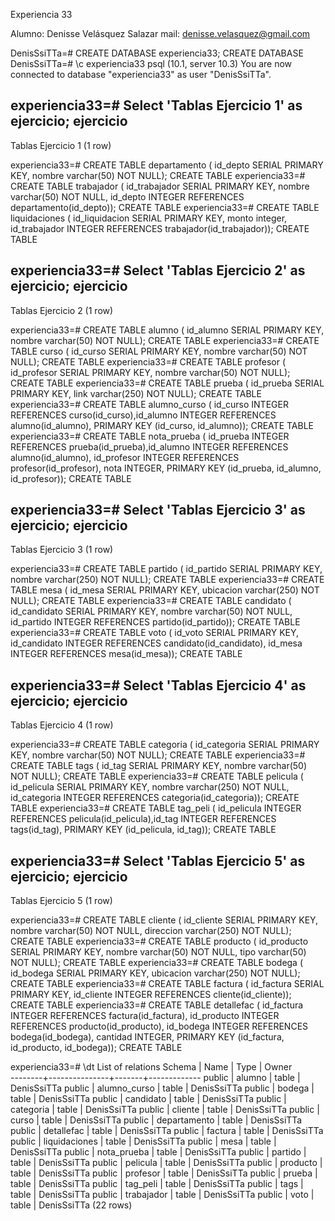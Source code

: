Experiencia 33

Alumno: Denisse Velásquez Salazar
mail: denisse.velasquez@gmail.com


DenisSsiTTa=# CREATE DATABASE experiencia33;
CREATE DATABASE
DenisSsiTTa=# \c experiencia33
psql (10.1, server 10.3)
You are now connected to database "experiencia33" as user "DenisSsiTTa".

experiencia33=# Select 'Tablas Ejercicio 1' as ejercicio;
     ejercicio      
--------------------
 Tablas Ejercicio 1
(1 row)

experiencia33=# CREATE TABLE departamento ( id_depto SERIAL PRIMARY KEY, nombre varchar(50) NOT NULL);
CREATE TABLE
experiencia33=# CREATE TABLE trabajador ( id_trabajador SERIAL PRIMARY KEY, nombre varchar(50) NOT NULL, id_depto INTEGER REFERENCES departamento(id_depto));
CREATE TABLE
experiencia33=# CREATE TABLE liquidaciones ( id_liquidacion SERIAL PRIMARY KEY, monto integer, id_trabajador INTEGER REFERENCES trabajador(id_trabajador));
CREATE TABLE


experiencia33=# Select 'Tablas Ejercicio 2' as ejercicio;
     ejercicio      
--------------------
 Tablas Ejercicio 2
(1 row)

experiencia33=# CREATE TABLE alumno ( id_alumno SERIAL PRIMARY KEY, nombre varchar(50) NOT NULL);
CREATE TABLE
experiencia33=# CREATE TABLE curso ( id_curso SERIAL PRIMARY KEY, nombre varchar(50) NOT NULL);
CREATE TABLE
experiencia33=# CREATE TABLE profesor ( id_profesor SERIAL PRIMARY KEY, nombre varchar(50) NOT NULL);
CREATE TABLE
experiencia33=# CREATE TABLE prueba ( id_prueba SERIAL PRIMARY KEY, link varchar(250) NOT NULL);
CREATE TABLE
experiencia33=# CREATE TABLE alumno_curso ( id_curso INTEGER REFERENCES curso(id_curso),id_alumno INTEGER REFERENCES alumno(id_alumno), PRIMARY KEY (id_curso, id_alumno));
CREATE TABLE
experiencia33=# CREATE TABLE nota_prueba ( id_prueba INTEGER REFERENCES prueba(id_prueba),id_alumno INTEGER REFERENCES alumno(id_alumno), id_profesor INTEGER REFERENCES profesor(id_profesor), nota INTEGER, PRIMARY KEY (id_prueba, id_alumno, id_profesor));
CREATE TABLE


experiencia33=# Select 'Tablas Ejercicio 3' as ejercicio;
     ejercicio      
--------------------
 Tablas Ejercicio 3
(1 row)

experiencia33=# CREATE TABLE partido ( id_partido SERIAL PRIMARY KEY, nombre varchar(250) NOT NULL);
CREATE TABLE
experiencia33=# CREATE TABLE mesa ( id_mesa SERIAL PRIMARY KEY, ubicacion varchar(250) NOT NULL);
CREATE TABLE
experiencia33=# CREATE TABLE candidato ( id_candidato SERIAL PRIMARY KEY, nombre varchar(50) NOT NULL, id_partido INTEGER REFERENCES partido(id_partido));
CREATE TABLE
experiencia33=# CREATE TABLE voto ( id_voto SERIAL PRIMARY KEY, id_candidato INTEGER REFERENCES candidato(id_candidato), id_mesa INTEGER REFERENCES mesa(id_mesa));
CREATE TABLE


experiencia33=# Select 'Tablas Ejercicio 4' as ejercicio;
     ejercicio      
--------------------
 Tablas Ejercicio 4
(1 row)

experiencia33=# CREATE TABLE categoria ( id_categoria SERIAL PRIMARY KEY, nombre varchar(50) NOT NULL);
CREATE TABLE
experiencia33=# CREATE TABLE tags ( id_tag SERIAL PRIMARY KEY, nombre varchar(50) NOT NULL);
CREATE TABLE
experiencia33=# CREATE TABLE pelicula ( id_pelicula SERIAL PRIMARY KEY, nombre varchar(250) NOT NULL, id_categoria INTEGER REFERENCES categoria(id_categoria));
CREATE TABLE
experiencia33=# CREATE TABLE tag_peli ( id_pelicula INTEGER REFERENCES pelicula(id_pelicula),id_tag INTEGER REFERENCES tags(id_tag), PRIMARY KEY (id_pelicula, id_tag));
CREATE TABLE


experiencia33=# Select 'Tablas Ejercicio 5' as ejercicio;
     ejercicio      
--------------------
 Tablas Ejercicio 5
(1 row)

experiencia33=# CREATE TABLE cliente ( id_cliente SERIAL PRIMARY KEY, nombre varchar(50) NOT NULL, direccion varchar(250) NOT NULL);
CREATE TABLE
experiencia33=# CREATE TABLE producto ( id_producto SERIAL PRIMARY KEY, nombre varchar(50) NOT NULL, tipo varchar(50) NOT NULL);
CREATE TABLE
experiencia33=# CREATE TABLE bodega ( id_bodega SERIAL PRIMARY KEY, ubicacion varchar(250) NOT NULL);
CREATE TABLE
experiencia33=# CREATE TABLE factura ( id_factura SERIAL PRIMARY KEY, id_cliente INTEGER REFERENCES cliente(id_cliente));
CREATE TABLE
experiencia33=# CREATE TABLE detallefac ( id_factura INTEGER REFERENCES factura(id_factura), id_producto INTEGER REFERENCES producto(id_producto), id_bodega INTEGER REFERENCES bodega(id_bodega), cantidad INTEGER, PRIMARY KEY (id_factura, id_producto, id_bodega));
CREATE TABLE


experiencia33=# \dt
              List of relations
 Schema |     Name      | Type  |    Owner    
--------+---------------+-------+-------------
 public | alumno        | table | DenisSsiTTa
 public | alumno_curso  | table | DenisSsiTTa
 public | bodega        | table | DenisSsiTTa
 public | candidato     | table | DenisSsiTTa
 public | categoria     | table | DenisSsiTTa
 public | cliente       | table | DenisSsiTTa
 public | curso         | table | DenisSsiTTa
 public | departamento  | table | DenisSsiTTa
 public | detallefac    | table | DenisSsiTTa
 public | factura       | table | DenisSsiTTa
 public | liquidaciones | table | DenisSsiTTa
 public | mesa          | table | DenisSsiTTa
 public | nota_prueba   | table | DenisSsiTTa
 public | partido       | table | DenisSsiTTa
 public | pelicula      | table | DenisSsiTTa
 public | producto      | table | DenisSsiTTa
 public | profesor      | table | DenisSsiTTa
 public | prueba        | table | DenisSsiTTa
 public | tag_peli      | table | DenisSsiTTa
 public | tags          | table | DenisSsiTTa
 public | trabajador    | table | DenisSsiTTa
 public | voto          | table | DenisSsiTTa
(22 rows)


